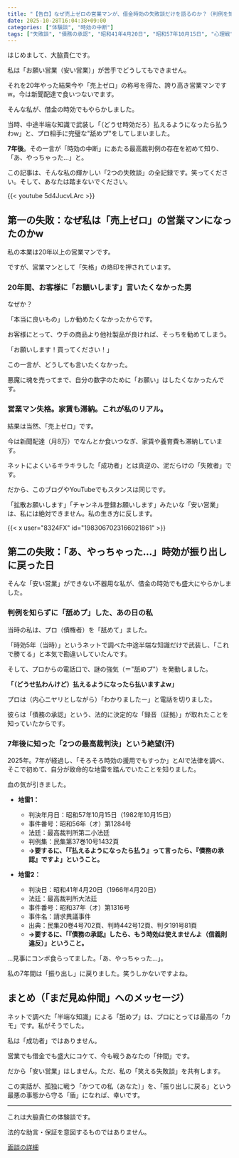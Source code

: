 ```yaml
---
title: "【告白】なぜ売上ゼロの営業マンが、借金時効の失敗談だけを語るのか？（判例を知らず舐めプした私の絶望）"
date: 2025-10-28T16:04:38+09:00
categories: ["体験談", "時効の中断"]
tags: ["失敗談", "債務の承認", "昭和41年4月20日", "昭和57年10月15日", "心理戦", "舐めプ"]
---
```


はじめまして、大脇貴仁です。

私は「お願い営業（安い営業）」が苦手でどうしてもできません。

それを20年やった結果今や「売上ゼロ」の称号を得た、誇り高き営業マンですw。今は新聞配達で食いつないでます。

そんな私が、借金の時効でもやらかしました。

当時、中途半端な知識で武装し「（どうせ時効だろ）払えるようになったら払うわw」と、プロ相手に完璧な"舐めプ"をしてしまいました。

**7年後**。その一言が「時効の中断」にあたる最高裁判例の存在を初めて知り、「あ、やっちゃった…」と。

この記事は、そんな私の輝かしい「2つの失敗談」の全記録です。笑ってください。そして、あなたは踏まないでください。

{{< youtube 5d4JucvLArc >}}

## 第一の失敗：なぜ私は「売上ゼロ」の営業マンになったのかw

私の本業は20年以上の営業マンです。

ですが、営業マンとして「失格」の烙印を押されています。

### 20年間、お客様に「お願いします」言いたくなかった男

なぜか？

「本当に良いもの」しか勧めたくなかったからです。

お客様にとって、ウチの商品より他社製品が良ければ、そっちを勧めてしまう。

「お願いします！買ってください！」

この一言が、どうしても言いたくなかった。

悪魔に魂を売ってまで、自分の数字のために「お願い」はしたくなかったんです。

### 営業マン失格。家賃も滞納。これが私のリアル。

結果は当然、「売上ゼロ」です。

今は新聞配達（月8万）でなんとか食いつなぎ、家賃や養育費も滞納しています。

ネットによくいるキラキラした「成功者」とは真逆の、泥だらけの「失敗者」です。

だから、このブログやYouTubeでもスタンスは同じです。

「拡散お願いします」「チャンネル登録お願いします」みたいな「安い営業」は、私には絶対できません。私の生き方に反します。

{{< x user="8324FX" id="1983067023166021861" >}}

## 第二の失敗：「あ、やっちゃった…」時効が振り出しに戻った日

そんな「安い営業」ができない不器用な私が、借金の時効でも盛大にやらかしました。

### 判例を知らずに「舐めプ」した、あの日の私

当時の私は、プロ（債権者）を「舐めて」ました。

「時効5年（当時）」というネットで調べた中途半端な知識だけで武装し、「これで勝てる」と本気で勘違いしていたんです。

そして、プロからの電話口で、謎の強気（＝"舐めプ"）を発動しました。

**「（どうせ払わんけど）払えるようになったら払いますよw」**

プロは（内心ニヤリとしながら）「わかりましたー」と電話を切りました。

彼らは「債務の承認」という、法的に決定的な「録音（証拠）」が取れたことを知っていたからです。

### 7年後に知った「2つの最高裁判決」という絶望(汗)

2025年。7年が経過し、「そろそろ時効の援用でもすっか」とAIで法律を調べ、そこで初めて、自分が致命的な地雷を踏んでいたことを知りました。

血の気が引きました。

* **地雷1：**
    * 判決年月日：昭和57年10月15日（1982年10月15日）
    * 事件番号：昭和56年（オ）第1284号
    * 法廷：最高裁判所第二小法廷
    * 判例集：民集第37巻10号1432頁
    * **→要するに、「『払えるようになったら払う』って言ったら、『債務の承認』ですよ」ということ。**

* **地雷2：**
    * 判決日：昭和41年4月20日（1966年4月20日）
    * 法廷：最高裁判所大法廷
    * 事件番号：昭和37年（オ）第1316号
    * 事件名：請求異議事件
    * 出典：民集20巻4号702頁、判時442号12頁、判タ191号81頁
    * **→要するに、「『債務の承認』したら、もう時効は使えませんよ（信義則違反）」ということ。**

…見事にコンボ食らってました。「あ、やっちゃった…」。

私の7年間は「振り出し」に戻りました。笑うしかないですよね。

## まとめ（「まだ見ぬ仲間」へのメッセージ）

ネットで調べた「半端な知識」による「舐めプ」は、プロにとっては最高の「カモ」です。私がそうでした。

私は「成功者」ではありません。

営業でも借金でも盛大にコケて、今も戦うあなたの「仲間」です。

だから「安い営業」はしません。ただ、私の「笑える失敗談」を共有します。

この実話が、孤独に戦う「かつての私（あなた）」を、「振り出しに戻る」という最悪の事態から守る「盾」になれば、幸いです。

---

これは大脇貴仁の体験談です。

法的な助言・保証を意図するものではありません。

[面談の詳細](https://jikou.bokunosaiseikeikaku.icu/)
